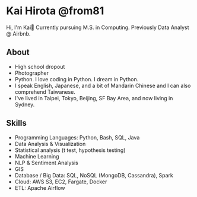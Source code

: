 # Kai Hirota @from81
Hi, I'm Kai👋
Currently pursuing M.S. in Computing. Previously Data Analyst @ Airbnb.

## About
- High school dropout
- Photographer
- Python. I love coding in Python. I dream in Python.
- I speak English, Japanese, and a bit of Mandarin Chinese and I can also comprehend Taiwanese.
- I've lived in Taipei, Tokyo, Beijing, SF Bay Area, and now living in Sydney.

## Skills
- Programming Languages: Python, Bash, SQL, Java
- Data Analysis & Visualization
- Statistical analysis (t test, hypothesis testing)
- Machine Learning
- NLP & Sentiment Analysis
- GIS
- Database / Big Data: SQL, NoSQL (MongoDB, Cassandra), Spark
- Cloud: AWS S3, EC2, Fargate, Docker
- ETL: Apache Airflow
